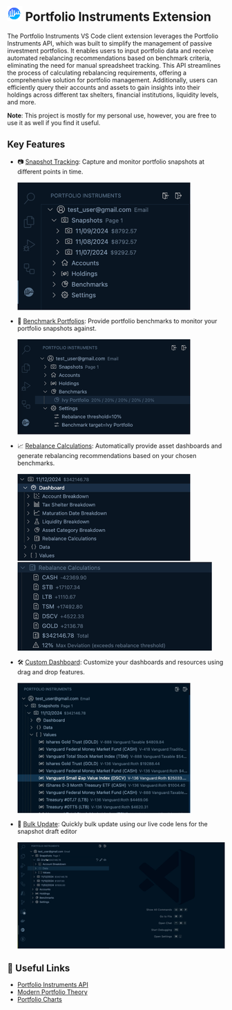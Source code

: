 # <img src="resources/core/pi_logo.png" width="35" /> Portfolio Instruments Extension

The Portfolio Instruments VS Code client extension leverages the Portfolio Instruments API, which was built to simplify the management of passive investment portfolios. It enables users to input portfolio data and receive automated rebalancing recommendations based on benchmark criteria, eliminating the need for manual spreadsheet tracking. This API streamlines the process of calculating rebalancing requirements, offering a comprehensive solution for portfolio management. Additionally, users can efficiently query their accounts and assets to gain insights into their holdings across different tax shelters, financial institutions, liquidity levels, and more.

<b>Note</b>: This project is mostly for my personal use, however, you are free to use it as well if you find it useful.

## Key Features
* 📷 <u>Snapshot Tracking</u>: Capture and monitor portfolio snapshots at different points in time.
    </br></br>
    <img src="resources/v1.0.0/tree_view.png" width="400" />

* 📁 <u>Benchmark Portfolios</u>: Provide portfolio benchmarks to monitor your portfolio snapshots against.
    </br></br>
    <img src="resources/v1.0.0/benchmark.png" width="400" />

* 📈 <u>Rebalance Calculations</u>: Automatically provide asset dashboards and generate rebalancing recommendations based on your chosen benchmarks.
    </br></br>
    <img src="resources/v1.0.0/snapshot_dashboard.png" width="400" />
    <img src="resources/v1.0.0/rebalance.png" width="450" />

* 🛠️ <u>Custom Dashboard</u>: Customize your dashboards and resources using drag and drop features.
    </br></br>
    <img src="resources/v1.1.0/drag_and_drop.gif" width="400" />

* 🚀 <u>Bulk Update</u>: Quickly bulk update using our live code lens for the snapshot draft editor
    </br></br>
    <img src="resources/v1.1.0/code_lens.gif" width="600" />

## 🔗 Useful Links

* [Portfolio Instruments API](https://github.com/MicroFish91/portfolio-instruments-api)
* [Modern Portfolio Theory](https://en.wikipedia.org/wiki/Modern_portfolio_theory)
* [Portfolio Charts](https://portfoliocharts.com/)